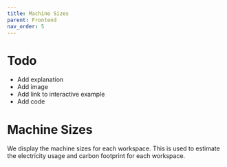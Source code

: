 ```yaml
---
title: Machine Sizes
parent: Frontend
nav_order: 5
---
```


# Todo
* Add explanation
* Add image
* Add link to interactive example
* Add code

# Machine Sizes
We display the machine sizes for each workspace. This is used to estimate the electricity usage and carbon footprint for each workspace.